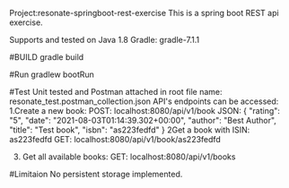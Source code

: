 Project:resonate-springboot-rest-exercise
This is a spring boot REST api exercise.

Supports and tested on
Java 1.8
Gradle: gradle-7.1.1

#BUILD
gradle build

#Run
gradlew bootRun

#Test
Unit tested
and Postman attached in root file name: resonate_test.postman_collection.json
API's endpoints can be accessed:
1.Create a new book:
POST: localhost:8080/api/v1/book
JSON:
{
	"rating": "5",
    "date": "2021-08-03T01:14:39.302+00:00",
    "author": "Best Author",
    "title": "Test book",
    "isbn": "as223fedfd"
}
2Get a book with ISIN: as223fedfd
GET: localhost:8080/api/v1/book/as223fedfd

3. Get all available books:
GET: localhost:8080/api/v1/books

#Limitaion
No persistent storage implemented.


